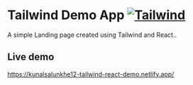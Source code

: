 # Tailwind Demo App [![Tailwind](https://skillicons.dev/icons?i=tailwind)](https://skillicons.dev)

 A simple Landing page created using Tailwind and React..

 ## Live demo 

 https://kunalsalunkhe12-tailwind-react-demo.netlify.app/